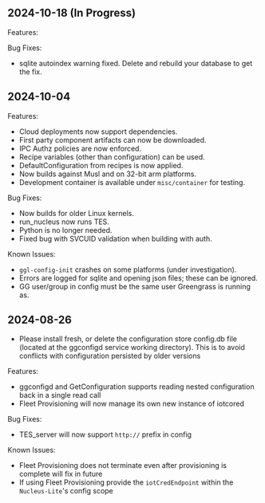 ## 2024-10-18 (In Progress)

Features:

Bug Fixes:

- sqlite autoindex warning fixed. Delete and rebuild your database to get the
  fix.

## 2024-10-04

Features:

- Cloud deployments now support dependencies.
- First party component artifacts can now be downloaded.
- IPC Authz policies are now enforced.
- Recipe variables (other than configuration) can be used.
- DefaultConfiguration from recipes is now applied.
- Now builds against Musl and on 32-bit arm platforms.
- Development container is available under `misc/container` for testing.

Bug Fixes:

- Now builds for older Linux kernels.
- run_nucleus now runs TES.
- Python is no longer needed.
- Fixed bug with SVCUID validation when building with auth.

Known Issues:

- `ggl-config-init` crashes on some platforms (under investigation).
- Errors are logged for sqlite and opening json files; these can be ignored.
- GG user/group in config must be the same user Greengrass is running as.

## 2024-08-26

- Please install fresh, or delete the configuration store config.db file
  (located at the ggconfigd service working directory). This is to avoid
  conflicts with configuration persisted by older versions

Features:

- ggconfigd and GetConfiguration supports reading nested configuration back in a
  single read call
- Fleet Provisioning will now manage its own new instance of iotcored

Bug Fixes:

- TES_server will now support `http://` prefix in config

Known Issues:

- Fleet Provisioning does not terminate even after provisioning is complete will
  fix in future
- If using Fleet Provisioning provide the `iotCredEndpoint` within the
  `Nucleus-Lite`'s config scope
